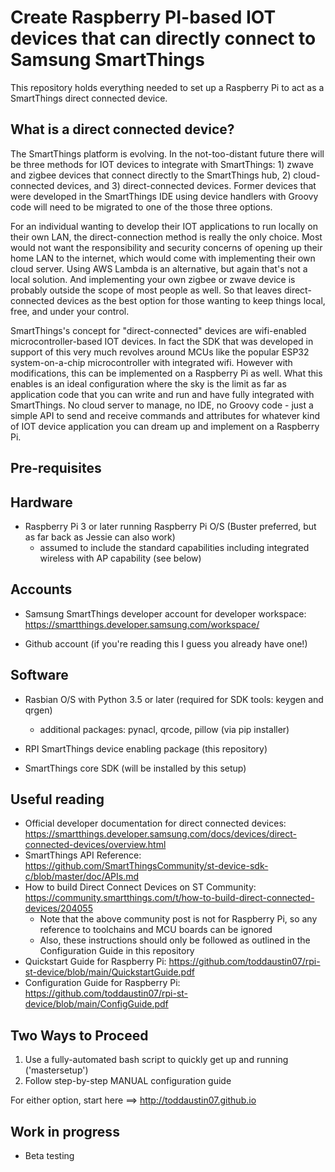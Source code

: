 # Create Raspberry PI-based IOT devices that can directly connect to Samsung SmartThings

This repository holds everything needed to set up a Raspberry Pi to act as a SmartThings direct connected device.

What is a direct connected device?
----------------------------------
The SmartThings platform is evolving. In the not-too-distant future there will be three methods for IOT devices to integrate with SmartThings: 1) zwave and zigbee devices that connect directly to the SmartThings hub, 2) cloud-connected devices, and 3) direct-connected devices.  Former devices that were developed in the SmartThings IDE using device handlers with Groovy code will need to be migrated to one of the those three options.

For an individual wanting to develop their IOT applications to run locally on their own LAN, the direct-connection method is really the only choice.  Most would not want the responsibility and security concerns of opening up their home LAN to the internet, which would come with implementing their own cloud server. Using AWS Lambda is an alternative, but again that's not a local solution.  And implementing your own zigbee or zwave device is probably outside the scope of most people as well.  So that leaves direct-connected devices as the best option for those wanting to keep things local, free, and under your control.

SmartThings's concept for "direct-connected" devices are wifi-enabled microcontroller-based IOT devices.  In fact the SDK that was developed in support of this very much revolves around MCUs like the popular ESP32 system-on-a-chip microcontroller with integrated wifi.  However with modifications, this can be implemented on a Raspberry Pi as well.  What this enables is an ideal configuration where the sky is the limit as far as application code that you can write and run and have fully integrated with SmartThings.  No cloud server to manage, no IDE, no Groovy code - just a simple API to send and receive commands and attributes for whatever kind of IOT device application you can dream up and implement on a Raspberry Pi.  


Pre-requisites
--------------
## Hardware
- Raspberry Pi 3 or later running Raspberry Pi O/S (Buster preferred, but as far back as Jessie can also work)
	- assumed to include the standard capabilities including integrated wireless with AP capability (see below)
	

## Accounts
- Samsung SmartThings developer account for developer workspace: https://smartthings.developer.samsung.com/workspace/	
	
- Github account (if you're reading this I guess you already have one!)
  
  
## Software
    
- Rasbian O/S with Python 3.5 or later (required for SDK tools: keygen and qrgen)
	- additional packages:  pynacl, qrcode, pillow (via pip installer)
  
- RPI SmartThings device enabling package (this repository)

- SmartThings core SDK (will be installed by this setup)
	
  
Useful reading
---------------
- Official developer documentation for direct connected devices:  https://smartthings.developer.samsung.com/docs/devices/direct-connected-devices/overview.html
- SmartThings API Reference: https://github.com/SmartThingsCommunity/st-device-sdk-c/blob/master/doc/APIs.md
- How to build Direct Connect Devices on ST Community:  https://community.smartthings.com/t/how-to-build-direct-connected-devices/204055
  - Note that the above community post is not for Raspberry Pi, so any reference to toolchains and MCU boards can be ignored
  - Also, these instructions should only be followed as outlined in the Configuration Guide in this repository
- Quickstart Guide for Raspberry Pi:  https://github.com/toddaustin07/rpi-st-device/blob/main/QuickstartGuide.pdf
- Configuration Guide for Raspberry Pi:  https://github.com/toddaustin07/rpi-st-device/blob/main/ConfigGuide.pdf

Two Ways to Proceed
-------------------
1) Use a fully-automated bash script to quickly get up and running ('mastersetup')
2) Follow step-by-step MANUAL configuration guide

For either option, start here ==> http://toddaustin07.github.io

Work in progress
----------------
- Beta testing
  
